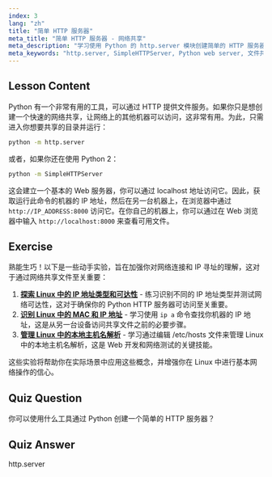```yaml
---
index: 3
lang: "zh"
title: "简单 HTTP 服务器"
meta_title: "简单 HTTP 服务器 - 网络共享"
meta_description: "学习使用 Python 的 http.server 模块创建简单的 HTTP 服务器。通过这个适合初学者的 Linux 教程，快速在网络上共享文件。"
meta_keywords: "http.server, SimpleHTTPServer, Python web server, 文件共享，Linux 教程，初学者指南"
---
```


## Lesson Content

Python 有一个非常有用的工具，可以通过 HTTP 提供文件服务。如果你只是想创建一个快速的网络共享，让网络上的其他机器可以访问，这非常有用。为此，只需进入你想要共享的目录并运行：

```bash
python -m http.server
```

或者，如果你还在使用 Python 2：

```bash
python -m SimpleHTTPServer
```

这会建立一个基本的 Web 服务器，你可以通过 localhost 地址访问它。因此，获取运行此命令的机器的 IP 地址，然后在另一台机器上，在浏览器中通过 `http://IP_ADDRESS:8000` 访问它。在你自己的机器上，你可以通过在 Web 浏览器中输入 `http://localhost:8000` 来查看可用文件。

## Exercise

熟能生巧！以下是一些动手实验，旨在加强你对网络连接和 IP 寻址的理解，这对于通过网络共享文件至关重要：

1. **[探索 Linux 中的 IP 地址类型和可达性](https://labex.io/zh/labs/linux-explore-ip-address-types-and-reachability-in-linux-592780)** - 练习识别不同的 IP 地址类型并测试网络可达性，这对于确保你的 Python HTTP 服务器可访问至关重要。
2. **[识别 Linux 中的 MAC 和 IP 地址](https://labex.io/zh/labs/linux-identify-mac-and-ip-addresses-in-linux-592731)** - 学习使用 `ip a` 命令查找你机器的 IP 地址，这是从另一台设备访问共享文件之前的必要步骤。
3. **[管理 Linux 中的本地主机名解析](https://labex.io/zh/labs/linux-manage-local-hostname-resolution-in-linux-592792)** - 学习通过编辑 /etc/hosts 文件来管理 Linux 中的本地主机名解析，这是 Web 开发和网络测试的关键技能。

这些实验将帮助你在实际场景中应用这些概念，并增强你在 Linux 中进行基本网络操作的信心。

## Quiz Question

你可以使用什么工具通过 Python 创建一个简单的 HTTP 服务器？

## Quiz Answer

http.server

